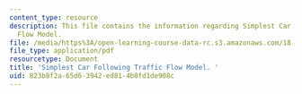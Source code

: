 ```yaml
---
content_type: resource
description: This file contains the information regarding Simplest Car Following Traffic
  Flow Model.
file: /media/https%3A/open-learning-course-data-rc.s3.amazonaws.com/18-311-principles-of-applied-mathematics-spring-2014/823b8f2a65d63942ed814b0fd1de908c_MIT18_311S14_CFsimpleModel.pdf
file_type: application/pdf
resourcetype: Document
title: 'Simplest Car Following Traffic Flow Model. '
uid: 823b8f2a-65d6-3942-ed81-4b0fd1de908c
---
```

